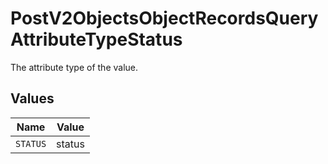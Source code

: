 # PostV2ObjectsObjectRecordsQueryAttributeTypeStatus

The attribute type of the value.


## Values

| Name     | Value    |
| -------- | -------- |
| `STATUS` | status   |